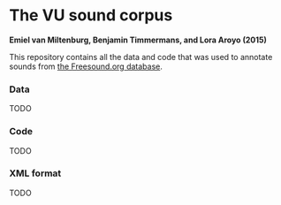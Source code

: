 # The VU sound corpus
**Emiel van Miltenburg, Benjamin Timmermans, and Lora Aroyo (2015)**

This repository contains all the data and code that was used to annotate
sounds from [the Freesound.org database](www.freesound.org).

### Data
TODO

### Code
TODO

### XML format
TODO
